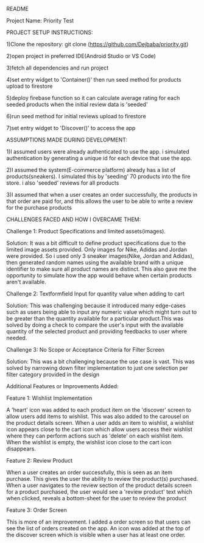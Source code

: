 README

Project Name: Priority Test

PROJECT SETUP INSTRUCTIONS:

1)Clone the repository: git clone (https://github.com/Dejbaba/priority.git)

2)open project in preferred IDE(Android Studio or VS Code)

3)fetch all dependencies and run project

4)set entry widget to 'Container()' then run seed method for products upload to firestore

5)deploy firebase function so it can calculate average rating for each seeded products when the initial review data is 'seeded'

6)run seed method for initial reviews upload to firestore

7)set entry widget to 'Discover()' to access the app

ASSUMPTIONS MADE DURING DEVELOPMENT:

1)I assumed users were already authenticated to use the app. i simulated authentication by generating a unique id for each device that use the app.

2)I assumed the system(E-commerce platform) already has a list of products(sneakers). I simulated this by 'seeding' 70 products into the fire store. i also 'seeded' reviews for all products

3)I assumed that when a user creates an order successfully, the products in that order are paid for, and this allows the user to be able to write a review for the purchase products

CHALLENGES FACED AND HOW I OVERCAME THEM:

Challenge 1: Product Specifications and limited assets(images).

Solution: It was a bit difficult to define product specifications due to the limited image assets provided. Only images for Nike, Adidas and Jordan were provided. So i used only 3 sneaker images(Nike, Jordan and Adidas), then generated random names using the available brand with a unique identifier to make sure all product names are distinct. This also gave me the opportunity to simulate how the app would behave
when certain products aren't available.

Challenge 2: Textformfield Input for quantity value when adding to cart

Solution: This was challenging because it introduced many edge-cases such as users being able to input any numeric value which might turn out to be greater than the quantity available for a particular product.This was solved by doing a check to compare the user's input with the available quantity of the selected product and providing feedbacks to user where needed.

Challenge 3: No Scope or Acceptance Criteria for Filter Screen

Solution: This was a bit challenging because the use case is vast. This was solved by narrowing down filter implementation to just one selection per filter category provided in the design

Additional Features or Improvements Added:

Feature 1: Wishlist Implementation

A 'heart' icon was added to each product item on the 'discover' screen to allow users add items to wishlist. This was also added 
to the carousel on the product details screen.
When a user adds an item to wishlist, a wishlist icon appears close to the cart icon which allow users access their wishlist where they can perform actions such
as 'delete' on each wishlist item. When the wishlist is empty, the wishlist icon close to the cart icon disappears.

Feature 2: Review Product

When a user creates an order successfully, this is seen as an item purchase. This gives the user the ability to review the product(s) purchased. When a user navigates to the 
review section of the product details screen for a product purchased, the user would see a 'review product' text which when clicked,
reveals a bottom-sheet for the user to review the product

Feature 3: Order Screen

This is more of an improvement. I added a order screen so that users can see the list of orders created on the app. An icon was added at the top of the discover screen which is visible when a user has at least one order.
